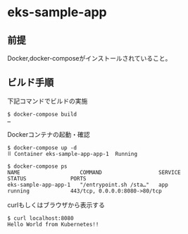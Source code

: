 # eks-sample-app
## 前提
Docker,docker-composeがインストールされていること。
## ビルド手順
下記コマンドでビルドの実施
```
$ docker-compose build
…
```

Dockerコンテナの起動・確認
```
$ docker-compose up -d
⠿ Container eks-sample-app-app-1  Running

$ docker-compose ps
NAME                   COMMAND                  SERVICE             STATUS              PORTS
eks-sample-app-app-1   "/entrypoint.sh /sta…"   app                 running             443/tcp, 0.0.0.0:8080->80/tcp
```

curlもしくはブラウザから表示する
```
$ curl localhost:8080
Hello World from Kubernetes!!
```